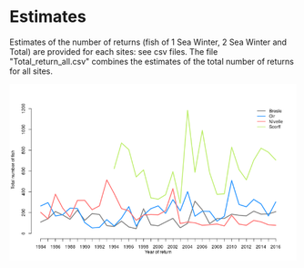 Estimates
======

Estimates of the number of returns (fish of 1 Sea Winter, 2 Sea Winter and Total) are provided for each sites: see csv files.
The file "Total_return_all.csv" combines the estimates of the total number of returns for all sites.


![Figure1:Total number of return (only medians from the posetrior distributions are reported; before fishing)](total_return.png)